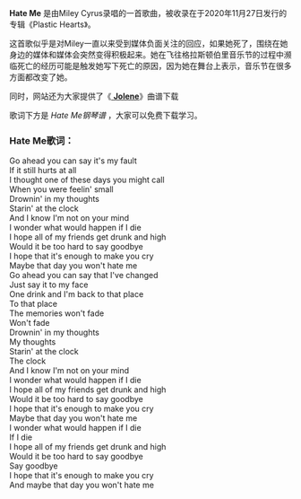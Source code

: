 

**Hate Me** 是由Miley Cyrus录唱的一首歌曲，被收录在于2020年11月27日发行的专辑《Plastic Hearts》。

这首歌似乎是对Miley一直以来受到媒体负面关注的回应，如果她死了，围绕在她身边的媒体和媒体会突然变得积极起来。她在飞往格拉斯顿伯里音乐节的过程中濒临死亡的经历可能是触发她写下死亡的原因，因为她在舞台上表示，音乐节在很多方面都改变了她。

同时，网站还为大家提供了《[ **Jolene**](Music-3282-Jolene-Miley-Cyrus.html "Jolene")》曲谱下载

歌词下方是 _Hate Me钢琴谱_ ，大家可以免费下载学习。

### Hate Me歌词：

Go ahead you can say it's my fault  
If it still hurts at all  
I thought one of these days you might call  
When you were feelin' small  
Drownin' in my thoughts  
Starin' at the clock  
And I know I'm not on your mind  
I wonder what would happen if I die  
I hope all of my friends get drunk and high  
Would it be too hard to say goodbye  
I hope that it's enough to make you cry  
Maybe that day you won't hate me  
Go ahead you can say that I've changed  
Just say it to my face  
One drink and I'm back to that place  
To that place  
The memories won't fade  
Won't fade  
Drownin' in my thoughts  
My thoughts  
Starin' at the clock  
The clock  
And I know I'm not on your mind  
I wonder what would happen if I die  
I hope all of my friends get drunk and high  
Would it be too hard to say goodbye  
I hope that it's enough to make you cry  
Maybe that day you won't hate me  
I wonder what would happen if I die  
If I die  
I hope all of my friends get drunk and high  
Would it be too hard to say goodbye  
Say goodbye  
I hope that it's enough to make you cry  
And maybe that day you won't hate me

